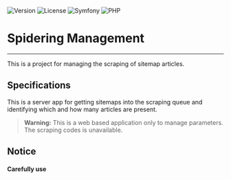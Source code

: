 ![Version](https://img.shields.io/badge/Version-1.0.3-green)
![License](https://img.shields.io/badge/License-Proprietary-orange)
![Symfony](https://img.shields.io/badge/Symfony-7.0-%23000000.svg?logo=symfony&logoColor=white)
![PHP](https://img.shields.io/badge/php-≥8.2-%23777BB4.svg?logo=php&logoColor=white)
# Spidering Management
___
This is a project for managing the scraping of sitemap articles.

## Specifications

This is a server app for getting sitemaps into the scraping queue and identifying which and how many articles are present.

> **Warning:** This is a web based application only to manage parameters.
> The scraping codes is unavailable.

## Notice

#### Carefully use
